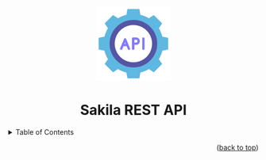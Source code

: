 <div id="top"></div>
<div align="center">
   <a href="https://github.com/KonradDlugosz/SakilaRestApi">
    <img src="images/api.png" alt="Logo" width="150" height="150">
  </a>
    <h1 align= "center">Sakila REST API</h1>
</div>

<details>
  <summary>Table of Contents</summary>
  <ol>
     <li><a href="#getting-started">Getting Started</a></li>
    <li><a href="#about-the-project">About The Project</a></li>
  </ol>
</details>





<p align="right">(<a href="#top">back to top</a>)</p>